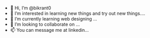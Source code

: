 - 👋 Hi, I’m @bikrant0
- 👀 I’m interested in learning new things and try out new things....
- 🌱 I’m currently learning web designing ...
- 💞️ I’m looking to collaborate on ...
- 📫 You can message me at linkedin...

<!---
bikrant0/bikrant0 is a ✨ special ✨ repository because its `README.md` (this file) appears on your GitHub profile.
You can click the Preview link to take a look at your changes.
--->
